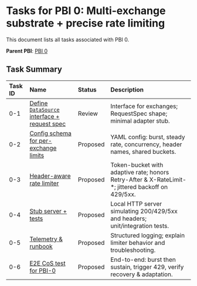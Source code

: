 # Tasks for PBI 0: Multi-exchange substrate + precise rate limiting
This document lists all tasks associated with PBI 0.

**Parent PBI**: [PBI 0](./prd.md)

## Task Summary
| Task ID | Name | Status | Description |
| :------ | :--- | :----- | :---------- |
| 0-1 | [Define `DataSource` interface + request spec](./0-1.md) | Review | Interface for exchanges; RequestSpec shape; minimal adapter stub. |
| 0-2 | [Config schema for per-exchange limits](./0-2.md) | Proposed | YAML config: burst, steady rate, concurrency, header names, shared buckets. |
| 0-3 | [Header-aware rate limiter](./0-3.md) | Proposed | Token-bucket with adaptive rate; honors Retry-After & X-RateLimit-*; jittered backoff on 429/5xx. |
| 0-4 | [Stub server + tests](./0-4.md) | Proposed | Local HTTP server simulating 200/429/5xx and headers; unit/integration tests. |
| 0-5 | [Telemetry & runbook](./0-5.md) | Proposed | Structured logging; explain limiter behavior and troubleshooting. |
| 0-6 | [E2E CoS test for PBI-0](./0-6.md) | Proposed | End-to-end: burst then sustain, trigger 429, verify recovery & adaptation. |

